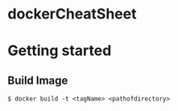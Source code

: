 # dockerCheatSheet
# Getting started

## Build Image
    $ docker build -t <tagName> <pathofdirectory>
